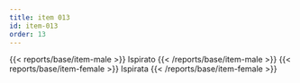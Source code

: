 ```yaml
---
title: item 013
id: item-013
order: 13
---
```

{{< reports/base/item-male >}}
  Ispirato
{{< /reports/base/item-male >}}
{{< reports/base/item-female >}}
  Ispirata
{{< /reports/base/item-female >}}